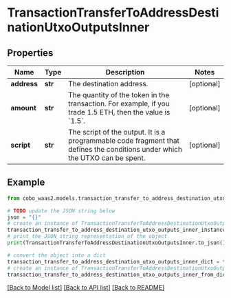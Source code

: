 # TransactionTransferToAddressDestinationUtxoOutputsInner


## Properties

Name | Type | Description | Notes
------------ | ------------- | ------------- | -------------
**address** | **str** | The destination address. | [optional] 
**amount** | **str** | The quantity of the token in the transaction. For example, if you trade 1.5 ETH, then the value is &#x60;1.5&#x60;.  | [optional] 
**script** | **str** | The script of the output. It is a programmable code fragment that defines the conditions under which the UTXO can be spent. | [optional] 

## Example

```python
from cobo_waas2.models.transaction_transfer_to_address_destination_utxo_outputs_inner import TransactionTransferToAddressDestinationUtxoOutputsInner

# TODO update the JSON string below
json = "{}"
# create an instance of TransactionTransferToAddressDestinationUtxoOutputsInner from a JSON string
transaction_transfer_to_address_destination_utxo_outputs_inner_instance = TransactionTransferToAddressDestinationUtxoOutputsInner.from_json(json)
# print the JSON string representation of the object
print(TransactionTransferToAddressDestinationUtxoOutputsInner.to_json())

# convert the object into a dict
transaction_transfer_to_address_destination_utxo_outputs_inner_dict = transaction_transfer_to_address_destination_utxo_outputs_inner_instance.to_dict()
# create an instance of TransactionTransferToAddressDestinationUtxoOutputsInner from a dict
transaction_transfer_to_address_destination_utxo_outputs_inner_from_dict = TransactionTransferToAddressDestinationUtxoOutputsInner.from_dict(transaction_transfer_to_address_destination_utxo_outputs_inner_dict)
```
[[Back to Model list]](../README.md#documentation-for-models) [[Back to API list]](../README.md#documentation-for-api-endpoints) [[Back to README]](../README.md)


